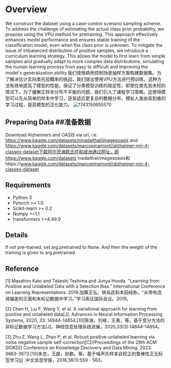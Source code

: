 # Overview
We construct the dataset using a case-control scenario sampling scheme. To address the challenge of estimating the actual class prior probability, we propose using the VPU method for pretraining. This approach effectively enhances model performance and ensures stable training of the classification model, even when the class prior is unknown. To mitigate the issue of imbalanced distribution of positive samples, we introduce a curriculum learning strategy. This allows the model to first learn from simple samples and gradually adapt to more complex data distributions, simulating the human learning process from easy to difficult and improving the model's generalization ability.我们使用病例控制场景抽样方案构建数据集。为了解决估计实际类先验概率的挑战，我们提出使用VPU方法进行预训练。这种方法有效地提高了模型的性能，保证了分类模型训练的稳定性，即使在类先验未知的情况下。为了缓解正样本分布不平衡的问题，我们引入了课程学习策略。这使得模型可以先从简单的样本中学习，逐渐适应更复杂的数据分布，模拟人类由易到难的学习过程，提高模型的泛化能力。
![1743150655570](https://github.com/user-attachments/assets/342caad3-25e6-4d43-b2da-8998f67827ea)

## Preparing Data   ##准备数据
Download Alzheimers and OASIS via url, i.e. https://www.kaggle.com/datasets/ninadaithal/imagesoasis and https://www.kaggle.com/datasets/marcopinamonti/alzheimer-mri-4-classes-dataset下载阿尔茨海默氏症和绿洲通过网址，即https://www.kaggle.com/datasets
inadaithal/imagesoasis和https://www.kaggle.com/datasets/marcopinamonti/alzheimer-mri-4-classes-dataset


## Requirements
* Python 3
* Pytorch >= 1.0
* Scikit-learn >= 0.2
* Numpy >=1.1
* transformers >=4.49.0

## Details
If not pre-trained, set arg.pretrained to None. And then the weight of the training is given to arg.pretrained.
## Reference
[1] Masahiro Kato and Takeshi Teshima and Junya Honda. "Learning from Positive and Unlabeled Data with a Selection Bias." International Conference on Learning Representations. 2019.加藤正弘、铁岛武和本田纯弥。“从带有选择偏差的正面和未标记数据中学习。”学习表征国际会议。2019。

[2] Chen H, Liu F, Wang Y, et al. A variational approach for learning from positive and unlabeled data[J]. Advances in Neural Information Processing Systems, 2020, 33: 14844-14854.[10]陈海，刘峰，王勇，等。基于变分方法的非标记数据学习方法[J]。神经信息处理系统进展，2020,33(3):14844-14854。

[3] Zhu Z, Wang L, Zhao P, et al. Robust positive-unlabeled learning via noise negative sample self-correction[C]//Proceedings of the 29th ACM SIGKDD Conference on Knowledge Discovery and Data Mining. 2023: 3663-3673.[10]朱忠，王磊，赵鹏，等。基于噪声负样本自校正的鲁棒性正无标签学习[j] .中文信息学报，2016,36(1):559 - 563。
